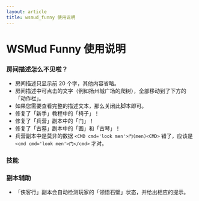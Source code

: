 ```yaml
---
layout: article
title: wsmud_funny 使用说明
---
```


# WSMud Funny 使用说明




### 房间描述怎么不见啦？

- 房间描述只显示前 20 个字，其他内容省略。
- 房间描述中可点击的文字（例如扬州城广场的爬树），全部移动到了下方的「动作栏」。
- 如果您需要查看完整的描述文本，那么关闭此脚本即可。
- 修复了「新手」教程中的「椅子」！
- 修复了「兵营」副本中的「门」！
- 修复了「古墓」副本中的「画」和「古琴」！
- 兵营副本中是莫非的数据 `<CMD cmd='look men'>门(men)<CMD>` 错了，应该是 `<cmd cmd='look men'>门</cmd>` 才对。


### 技能




### 副本辅助

- 「侠客行」副本会自动检测玩家的「领悟石壁」状态，并给出相应的提示。